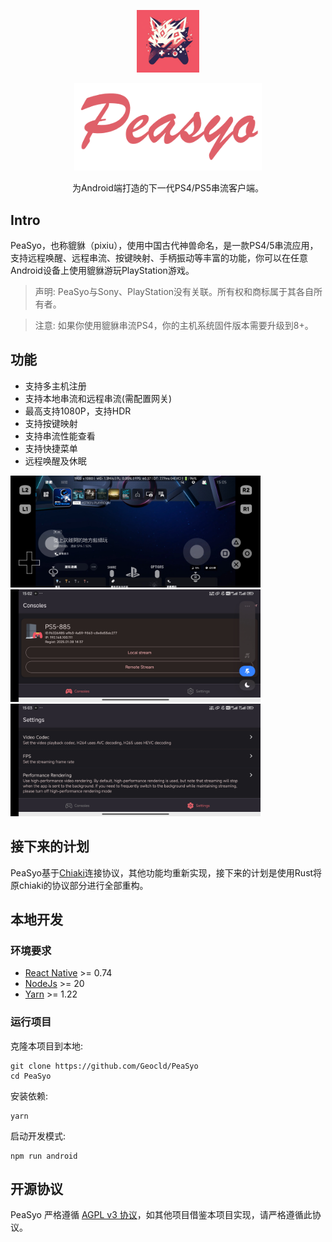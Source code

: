 <p align="center">
  <a href="https://github.com/Geocld/PeaSyo">
    <img src="https://raw.githubusercontent.com/Geocld/PeaSyo/main/images/logo.png" width="100">
  </a>
</p>
<p align="center">
  <a href="https://github.com/Geocld/PeaSyo">
    <img src="https://raw.githubusercontent.com/Geocld/PeaSyo/main/images/logo-text.png" width="300">
  </a>
</p>

<p align="center">
  为Android端打造的下一代PS4/PS5串流客户端。
</p>

## Intro

PeaSyo，也称貔貅（pixiu），使用中国古代神兽命名，是一款PS4/5串流应用，支持远程唤醒、远程串流、按键映射、手柄振动等丰富的功能，你可以在任意Android设备上使用貔貅游玩PlayStation游戏。


> 声明: PeaSyo与Sony、PlayStation没有关联。所有权和商标属于其各自所有者。

> 注意: 如果你使用貔貅串流PS4，你的主机系统固件版本需要升级到8+。

## 功能

- 支持多主机注册
- 支持本地串流和远程串流(需配置网关)
- 最高支持1080P，支持HDR
- 支持按键映射
- 支持串流性能查看
- 支持快捷菜单
- 远程唤醒及休眠

<img src="https://raw.githubusercontent.com/Geocld/PeaSyo/main/images/game.jpg" width="400" />
<img src="https://github.com/Geocld/PeaSyo/blob/main/images/home.jpg" width="400" /><img src="https://raw.githubusercontent.com/Geocld/PeaSyo/main/images/settings.jpg" width="400" />

## 接下来的计划
PeaSyo基于[Chiaki](https://git.sr.ht/~thestr4ng3r/chiaki)连接协议，其他功能均重新实现，接下来的计划是使用Rust将原chiaki的协议部分进行全部重构。

## 本地开发

### 环境要求
- [React Native](https://reactnative.dev/) >= 0.74
- [NodeJs](https://nodejs.org/) >= 20
- [Yarn](https://yarnpkg.com/) >= 1.22

### 运行项目

克隆本项目到本地:

```
git clone https://github.com/Geocld/PeaSyo
cd PeaSyo
```
安装依赖:

```
yarn
```

启动开发模式:

```
npm run android
```


## 开源协议

PeaSyo 严格遵循 [AGPL v3 协议](./LICENSE)，如其他项目借鉴本项目实现，请严格遵循此协议。